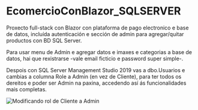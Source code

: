 # EcomercioConBlazor_SQLSERVER
Proxecto full-stack con Blazor con plataforma de pago electronico e base de datos, incluída autenticación e sección de admin para agregar/quitar productos con BD SQL Server.

Para usar menu de Admin e agregar datos e imaxes e categorias a base de datos, hai que rexistrarse -vale email ficticio e password super simple-.

Despois con SQL Server Management Studio 2019 vas a dbo.Usuarios e cambias a columna Role a Admin (en vez de Cliente), para ter todos os dereitos e poder ser Admin na paxina, accedendo así ás funcionalidades mais completas.


![Modificando rol de Cliente a Admin](https://user-images.githubusercontent.com/44708275/166584938-2e79362d-7b97-46f4-932e-fd7246a0cde6.png)
